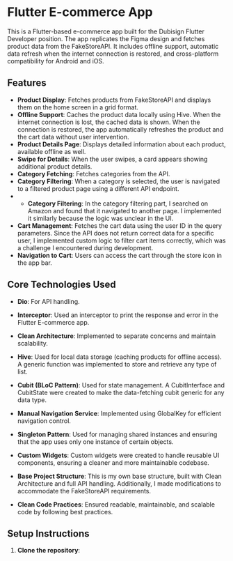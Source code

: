 ﻿# Flutter E-commerce App

This is a Flutter-based e-commerce app built for the Dubisign Flutter Developer position.
The app replicates the Figma design and fetches product data from the FakeStoreAPI.
It includes offline support, automatic data refresh when the internet connection is restored, and
cross-platform compatibility for Android and iOS.

## Features

- **Product Display**: Fetches products from FakeStoreAPI and displays them on the home screen in a
  grid format.
- **Offline Support**: Caches the product data locally using Hive. When the internet connection is
  lost, the cached data is shown. When the connection is restored, the app automatically refreshes
  the product and the cart data without user intervention.
- **Product Details Page**: Displays detailed information about each product, available offline as
  well.
- **Swipe for Details**: When the user swipes, a card appears showing additional product details.
- **Category Fetching**: Fetches categories from the API.
- **Category Filtering**: When a category is selected, the user is navigated to a filtered product
  page using a different API endpoint.
-
    - **Category Filtering**: In the category filtering part, I searched on Amazon and found that it
      navigated to another page. I implemented it similarly because the logic was unclear in the UI.
- **Cart Management**: Fetches the cart data using the user ID in the query parameters. Since the
  API does not return correct data for a specific user, I implemented custom logic to filter cart
  items correctly, which was a challenge I encountered during development.
- **Navigation to Cart**: Users can access the cart through the store icon in the app bar.

## Core Technologies Used

- **Dio**: For API handling.
- **Interceptor**: Used an interceptor to print the response and error in the Flutter E-commerce
  app.

- **Clean Architecture**: Implemented to separate concerns and maintain scalability.
- **Hive**: Used for local data storage (caching products for offline access). A generic function
  was implemented to store and retrieve any type of list.
- **Cubit (BLoC Pattern)**: Used for state management. A CubitInterface and CubitState were created
  to make the data-fetching cubit generic for any data type.
- **Manual Navigation Service**: Implemented using GlobalKey for efficient navigation control.
- **Singleton Pattern**: Used for managing shared instances and ensuring that the app uses only one
  instance of certain objects.
- **Custom Widgets**: Custom widgets were created to handle reusable UI components, ensuring a
  cleaner and more maintainable codebase.
- **Base Project Structure**: This is my own base structure, built with Clean Architecture and full
  API handling. Additionally, I made modifications to accommodate the FakeStoreAPI requirements.
- **Clean Code Practices**: Ensured readable, maintainable, and scalable code by following best
  practices.

## Setup Instructions

1. **Clone the repository**:

   ```bash
